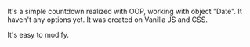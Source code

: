 It's a simple countdown realized with OOP, working with object "Date". It haven't any options yet.
It was created on Vanilla JS and CSS.

It's easy to modify.

